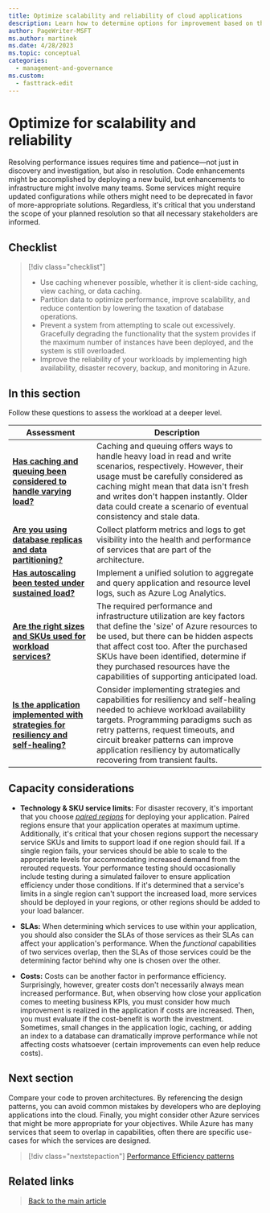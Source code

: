 ```yaml
---
title: Optimize scalability and reliability of cloud applications
description: Learn how to determine options for improvement based on the monitored data.
author: PageWriter-MSFT
ms.author: martinek
ms.date: 4/28/2023
ms.topic: conceptual
categories:
  - management-and-governance
ms.custom:
  - fasttrack-edit
---
```

# Optimize for scalability and reliability

Resolving performance issues requires time and patience&mdash;not just in discovery and investigation, but also in resolution. Code enhancements might be accomplished by deploying a new build, but enhancements to infrastructure might involve many teams. Some services might require updated configurations while others might need to be deprecated in favor of more-appropriate solutions. Regardless, it's critical that you understand the scope of your planned resolution so that all necessary stakeholders are informed.

## Checklist
>
> [!div class="checklist"]
>
> - Use caching whenever possible, whether it is client-side caching, view caching, or data caching.
> - Partition data to optimize performance, improve scalability, and reduce contention by lowering the taxation of database operations.
> - Prevent a system from attempting to scale out excessively. Gracefully degrading the functionality that the system provides if the maximum number of instances have been deployed, and the system is still overloaded.
> - Improve the reliability of your workloads by implementing high availability, disaster recovery, backup, and monitoring in Azure.

## In this section

Follow these questions to assess the workload at a deeper level.

|Assessment|Description|
|---|---|
|[**Has caching and queuing been considered to handle varying load?**](optimize-cache.md)|Caching and queuing offers ways to handle heavy load in read and write scenarios, respectively. However, their usage must be carefully considered as caching might mean that data isn't fresh and writes don't happen instantly. Older data could create a scenario of eventual consistency and stale data.|
|[**Are you using database replicas and data partitioning?**](optimize-partition.md)|Collect platform metrics and logs to get visibility into the health and performance of services that are part of the architecture.|
|[**Has autoscaling been tested under sustained load?**](optimize-sustain.md)|Implement a unified solution to aggregate and query application and resource level logs, such as Azure Log Analytics.|
|[**Are the right sizes and SKUs used for workload services?**](design-capacity.md#choose-the-right-resources)|The required performance and infrastructure utilization are key factors that define the 'size' of Azure resources to be used, but there can be hidden aspects that affect cost too. After the purchased SKUs have been identified, determine if they purchased resources have the capabilities of supporting anticipated load.|
|[**Is the application implemented with strategies for resiliency and self-healing?**](performance-efficiency-patterns.md)|Consider implementing strategies and capabilities for resiliency and self-healing needed to achieve workload availability targets. Programming paradigms such as retry patterns, request timeouts, and circuit breaker patterns can improve application resiliency by automatically recovering from transient faults.|

## Capacity considerations

- **Technology & SKU service limits:** For disaster recovery, it's important that you choose [_paired regions_](/azure/best-practices-availability-paired-regions) for deploying your application. Paired regions ensure that your application operates at maximum uptime. Additionally, it's critical that your chosen regions support the necessary service SKUs and limits to support load if one region should fail. If a single region fails, your services should be able to scale to the appropriate levels for accommodating increased demand from the rerouted requests. Your performance testing should occasionally include testing during a simulated failover to ensure application efficiency under those conditions. If it's determined that a service's limits in a single region can't support the increased load, more services should be deployed in your regions, or other regions should be added to your load balancer.

- **SLAs:** When determining which services to use within your application, you should also consider the SLAs of those services as their SLAs can affect your application's performance. When the _functional_ capabilities of two services overlap, then the SLAs of those services could be the determining factor behind why one is chosen over the other.

- **Costs:** Costs can be another factor in performance efficiency. Surprisingly, however, greater costs don't necessarily always mean increased performance. But, when observing how close your application comes to meeting business KPIs, you must consider how much improvement is realized in the application if costs are increased. Then, you must evaluate if the cost-benefit is worth the investment. Sometimes, small changes in the application logic, caching, or adding an index to a database can dramatically improve performance while not affecting costs whatsoever (certain improvements can even help reduce costs).

## Next section

Compare your code to proven architectures. By referencing the design patterns, you can avoid common mistakes by developers who are deploying applications into the cloud. Finally, you might consider other Azure services that might be more appropriate for your objectives. While Azure has many services that seem to overlap in capabilities, often there are specific use-cases for which the services are designed.

> [!div class="nextstepaction"]
> [Performance Efficiency patterns](performance-efficiency-patterns.md)

## Related links
>
> [Back to the main article](overview.md)
